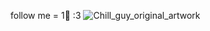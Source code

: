 follow me = 1🎁 :3
![Chill_guy_original_artwork](https://github.com/user-attachments/assets/10e56212-dfb8-46e8-be2f-8dda9e7b77fe)
